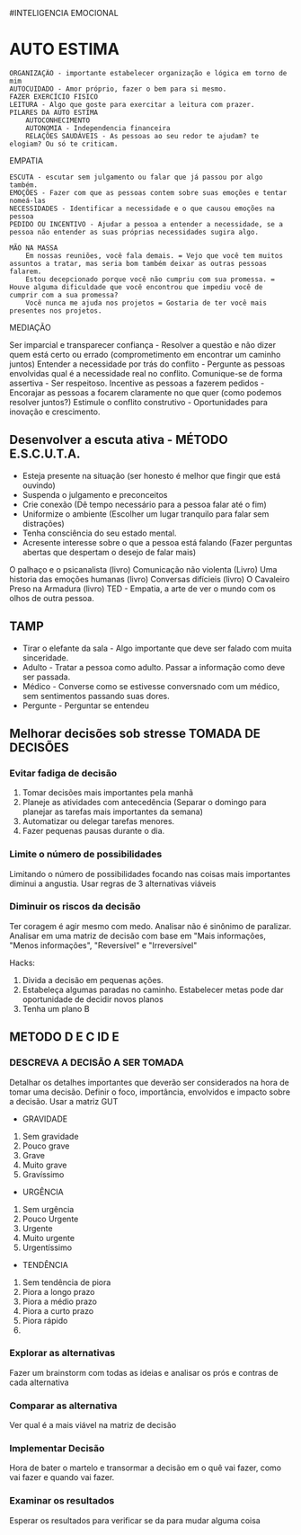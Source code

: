 #INTELIGENCIA EMOCIONAL

# AUTO ESTIMA

	ORGANIZAÇÃO - importante estabelecer organização e lógica em torno de mim
	AUTOCUIDADO - Amor próprio, fazer o bem para si mesmo.
	FAZER EXERCÍCIO FISICO
	LEITURA - Algo que goste para exercitar a leitura com prazer.	
	PILARES DA AUTO ESTIMA
		AUTOCONHECIMENTO
		AUTONOMIA - Independencia financeira
		RELAÇÕES SAUDÁVEIS - As pessoas ao seu redor te ajudam? te elogiam? Ou só te criticam.

EMPATIA

	ESCUTA - escutar sem julgamento ou falar que já passou por algo também.
	EMOÇÕES - Fazer com que as pessoas contem sobre suas emoções e tentar nomeá-las
	NECESSIDADES - Identificar a necessidade e o que causou emoções na pessoa
	PEDIDO OU INCENTIVO - Ajudar a pessoa a entender a necessidade, se a pessoa não entender as suas próprias necessidades sugira algo.

	MÃO NA MASSA
		Em nossas reuniões, você fala demais. = Vejo que você tem muitos assuntos a tratar, mas seria bom também deixar as outras pessoas falarem.
		Estou decepcionado porque você não cumpriu com sua promessa. = Houve alguma dificuldade que você encontrou que impediu você de cumprir com a sua promessa?
		Você nunca me ajuda nos projetos = Gostaria de ter você mais presentes nos projetos.

MEDIAÇÃO

Ser imparcial e transparecer confiança - Resolver a questão e não dizer quem está certo ou errado (comprometimento em encontrar um caminho juntos)
Entender a necessidade por trás do conflito - Pergunte as pessoas envolvidas qual é a necessidade real no conflito.
Comunique-se de forma assertiva - Ser respeitoso. 
Incentive as pessoas a fazerem pedidos - Encorajar as pessoas a focarem claramente no que quer (como podemos resolver juntos?)
Estimule o conflito construtivo - Oportunidades para inovação e crescimento.

## Desenvolver a escuta ativa - MÉTODO E.S.C.U.T.A.

- Esteja presente na situação (ser honesto é melhor que fingir que está ouvindo)
- Suspenda o julgamento e preconceitos
- Crie conexão (Dê tempo necessário para a pessoa falar até o fim)
- Uniformize o ambiente (Escolher um lugar tranquilo para falar sem distrações)
- Tenha consciência do seu estado mental.
- Acresente interesse sobre o que a pessoa está falando (Fazer perguntas abertas que despertam o desejo de falar mais)

O palhaço e o psicanalista (livro)
Comunicação não violenta (Livro)
Uma historia das emoções humanas (livro)
Conversas difícieis (livro)
O Cavaleiro Preso na Armadura (livro)
TED - Empatia, a arte de ver o mundo com os olhos de outra pessoa.

## TAMP
- Tirar o elefante da sala - Algo importante que deve ser falado com muita sinceridade.
- Adulto - Tratar a pessoa como adulto. Passar a informação como deve ser passada.
- Médico - Converse como se estivesse conversnado com um médico, sem sentimentos passando suas dores.
- Pergunte - Perguntar se entendeu

## Melhorar decisões sob stresse TOMADA DE DECISÕES

### Evitar fadiga de decisão

1. Tomar decisões mais importantes pela manhã
2. Planeje as atividades com antecedência (Separar o domingo para planejar as tarefas mais importantes da semana)
3. Automatizar ou delegar tarefas menores.
4. Fazer pequenas pausas durante o dia.

### Limite o número de possibilidades

Limitando o número de possibilidades focando nas coisas mais importantes diminui a angustia.
Usar regras de 3 alternativas viáveis

### Diminuir os riscos da decisão

Ter coragem é agir mesmo com medo. Analisar não é sinônimo de paralizar.
Analisar em uma matriz de decisão com base em "Mais informações, "Menos informações", "Reversível" e "Irreversível"

Hacks:
1. Divida a decisão em pequenas ações.
2. Estabeleça algumas paradas no caminho. Estabelecer metas pode dar oportunidade de decidir novos planos
3. Tenha um plano B

## METODO D E C ID E

### DESCREVA A DECISÃO A SER TOMADA

Detalhar os detalhes importantes que deverão ser considerados na hora de tomar uma decisão. Definir o foco, importância, envolvidos e impacto sobre a decisão. Usar a matriz GUT

- GRAVIDADE
1. Sem gravidade
2. Pouco grave
3. Grave
4. Muito grave
5. Gravíssimo
- URGÊNCIA
1. Sem urgência
2. Pouco Urgente
3. Urgente
4. Muito urgente
5. Urgentíssimo
- TENDÊNCIA
1. Sem tendência de piora
2. Piora a longo prazo
3. Piora a médio prazo
4. Piora a curto prazo
5. Piora rápido
6. 
### Explorar as alternativas

Fazer um brainstorm com todas as ideias e analisar os prós e contras de cada alternativa

### Comparar as alternativa

Ver qual é a mais viável na matriz de decisão

### Implementar Decisão

Hora de bater o martelo e transormar a decisão em o quê vai fazer, como vai fazer e quando vai fazer. 

### Examinar os resultados

Esperar os resultados para verificar se da para mudar alguma coisa



